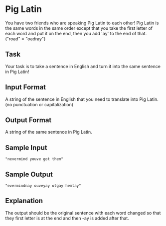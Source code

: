 # Pig Latin

You have two friends who are speaking Pig Latin to each other! Pig Latin is the same words in the same order except that you take the first letter of each word and put it on the end, then you add 'ay' to the end of that. ("road" = "oadray")

## Task

Your task is to take a sentence in English and turn it into the same sentence in Pig Latin!

## Input Format

A string of the sentence in English that you need to translate into Pig Latin. (no punctuation or capitalization)

## Output Format

A string of the same sentence in Pig Latin.

## Sample Input

```=
"nevermind youve got them"
```

## Sample Output

```=
"evermindnay ouveyay otgay hemtay"
```

## Explanation

The output should be the original sentence with each word changed so that they first letter is at the end and then -ay is added after that.
